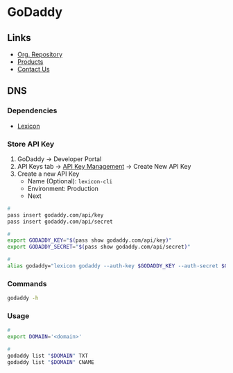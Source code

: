 # GoDaddy

## Links

- [Org. Repository](https://github.com/godaddy)
- [Products](https://account.godaddy.com/products)
- [Contact Us](https://godaddy.com/help/contact-us)

## DNS

### Dependencies

- [Lexicon](/lexicon/README.md)

### Store API Key

1. GoDaddy -> Developer Portal
2. API Keys tab -> [API Key Management](https://developer.godaddy.com/keys) -> Create New API Key
3. Create a new API Key
   - Name (Optional): `lexicon-cli`
   - Environment: Production
   - Next

```sh
#
pass insert godaddy.com/api/key
pass insert godaddy.com/api/secret

#
export GODADDY_KEY="$(pass show godaddy.com/api/key)"
export GODADDY_SECRET="$(pass show godaddy.com/api/secret)"

#
alias godaddy="lexicon godaddy --auth-key $GODADDY_KEY --auth-secret $GODADDY_SECRET"
```

### Commands

```sh
godaddy -h
```

### Usage

```sh
#
export DOMAIN='<domain>'

#
godaddy list "$DOMAIN" TXT
godaddy list "$DOMAIN" CNAME
```
